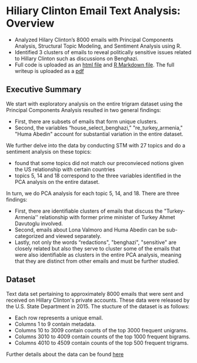 # Hiliary Clinton Email Text Analysis: Overview 
* Analyzed Hilary Clinton’s 8000 emails with Principal Components Analysis, Structural Topic Modeling, and Sentiment Analysis using R.
* Identified 3 clusters of emails to reveal politically sensitive issues related to Hillary Clinton such as discussions on Benghazi.
* Full code is uploaded as an [html file](https://github.com/grantjw/pol_text_proj4/blob/main/hiliary_clinton_text.html) and [R Markdown file](https://github.com/grantjw/pol_text_proj4/blob/main/hiliary_clinton_text.Rmd). The full writeup is uploaded as a [pdf](https://github.com/grantjw/pol_text_proj4/blob/main/Analyzing%20Hiliary%20Clinton's%20Email%20write%20up_git.pdf) 

## Executive Summary
We start with exploratory analysis on the entire trigram dataset using the Principal Components Analysis resulted in two general findings: 
* First, there are subsets of emails that form unique clusters. 
* Second, the variables “house_select_benghazi,” "re_turkey_armenia," "Huma Abedin" account for substantial variation in the entire dataset. 

We further delve into the data by conducting STM with 27 topics and do a sentiment analysis on these topics: 
* found that some topics did not match our preconvieced notions given the US relationship with certain countries
* topics 5, 14 and 18 correspond to the three variables identified in the PCA analysis on the entire dataset. 

In turn, we do PCA analysis for each topic 5, 14, and 18. There are three findings: 
* First, there are identifiable clusters of emails that discuss the "Turkey-Armenia'' relationship with former prime minister of Turkey Ahmet Davutoglu involved. 
* Second, emails about Lona Valmoro and Huma Abedin can be sub-categorized and viewed separately. 
* Lastly, not only the words “redactions", "benghazi", "sensitive" are closely related but also they serve to cluster some of the emails that were also identifiable as clusters in the entire PCA analysis, meaning that they are distinct from other emails and must be further studied.

## Dataset
Text data set pertaining to approximately 8000 emails that were sent and received on Hillary Clinton's private accounts. These data were released by the U.S. State Department in 2015.
The stucture of the dataset is as follows: 
* Each row represents a unique email.
* Columns 1 to 9 contain metadata.
* Columns 10 to 3009 contain counts of the top 3000 frequent unigrams.
* Columns 3010 to 4009 contain counts of the top 1000 frequent bigrams.
* Columns 4010 to 4509 contain counts of the top 500 frequent trigrams.

Further details about the data can be found [here](https://www.kaggle.com/kaggle/hillary-clinton-emails) 


